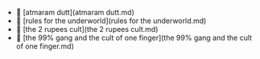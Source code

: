 * 📄 [atmaram dutt](atmaram dutt.md)
* 📄 [rules for the underworld](rules for the underworld.md)
* 📄 [the 2 rupees cult](the 2 rupees cult.md)
* 📄 [the 99% gang and the cult of one finger](the 99% gang and the cult of one finger.md)
